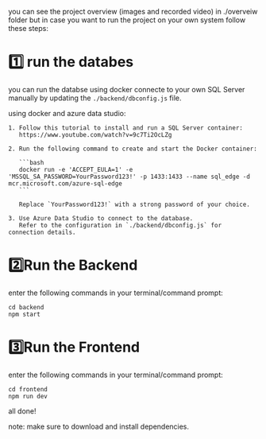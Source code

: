 you can see the project overview (images and recorded video) in ./overveiw folder but in case you want to run the project on your own system follow these steps:

# 1️⃣ run the databes
you can run the databse using docker  connecte to your own SQL Server manually by updating the `./backend/dbconfig.js` file.

  using docker and azure data studio:

    1. Follow this tutorial to install and run a SQL Server container:  
       https://www.youtube.com/watch?v=9c7Ti2OcLZg
    
    2. Run the following command to create and start the Docker container:
    
       ```bash
       docker run -e 'ACCEPT_EULA=1' -e 'MSSQL_SA_PASSWORD=YourPassword123!' -p 1433:1433 --name sql_edge -d    mcr.microsoft.com/azure-sql-edge
       ```
    
       Replace `YourPassword123!` with a strong password of your choice.
    
    3. Use Azure Data Studio to connect to the database.  
       Refer to the configuration in `./backend/dbconfig.js` for connection details.

# 2️⃣Run the Backend

  enter the following commands in your terminal/command prompt:
  
    cd backend
    npm start

# 3️⃣Run the Frontend

  enter the following commands in your terminal/command prompt:
  
    cd frontend
    npm run dev

    
all done!

note: make sure to download and install dependencies.

